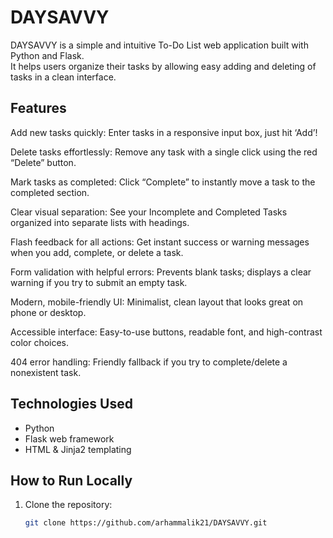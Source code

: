 # DAYSAVVY

DAYSAVVY is a simple and intuitive To-Do List web application built with Python and Flask.  
It helps users organize their tasks by allowing easy adding and deleting of tasks in a clean interface.

## Features
Add new tasks quickly: Enter tasks in a responsive input box, just hit ‘Add’!

Delete tasks effortlessly: Remove any task with a single click using the red “Delete” button.

Mark tasks as completed: Click “Complete” to instantly move a task to the completed section.

Clear visual separation: See your Incomplete and Completed Tasks organized into separate lists with headings.

Flash feedback for all actions: Get instant success or warning messages when you add, complete, or delete a task.

Form validation with helpful errors: Prevents blank tasks; displays a clear warning if you try to submit an empty task.

Modern, mobile-friendly UI: Minimalist, clean layout that looks great on phone or desktop.

Accessible interface: Easy-to-use buttons, readable font, and high-contrast color choices.

404 error handling: Friendly fallback if you try to complete/delete a nonexistent task.

## Technologies Used

- Python  
- Flask web framework  
- HTML & Jinja2 templating  

## How to Run Locally

1. Clone the repository:  
   ```bash
   git clone https://github.com/arhammalik21/DAYSAVVY.git
